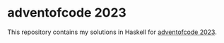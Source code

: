 # adventofcode 2023
This repository contains my solutions in Haskell for [adventofcode 2023](https://adventofcode.com/2023).
